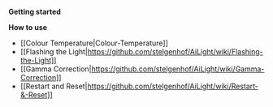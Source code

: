 **Getting started**


**How to use**
* [[Colour Temperature|Colour-Temperature]]
* [[Flashing the Light|https://github.com/stelgenhof/AiLight/wiki/Flashing-the-Light]]
* [[Gamma Correction|https://github.com/stelgenhof/AiLight/wiki/Gamma-Correction]]
* [[Restart and Reset|https://github.com/stelgenhof/AiLight/wiki/Restart-&-Reset]]
